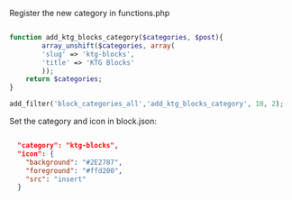 

Register the new category in functions.php

```php

function add_ktg_blocks_category($categories, $post){
        array_unshift($categories, array(
        'slug' => 'ktg-blocks',
        'title' => 'KTG Blocks'
        ));
    return $categories;
}

add_filter('block_categories_all','add_ktg_blocks_category', 10, 2);


```

Set the category and icon in block.json:

```json

  "category": "ktg-blocks",
  "icon": {
    "background": "#2E2787",
    "foreground": "#ffd200",
    "src": "insert"
  }


```





